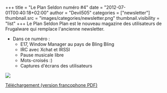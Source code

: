 +++
title = "Le Plan Seldon numéro #4"
date = "2012-07-01T00:40:18+02:00"
author = "Devil505"
categories = ["newsletter"]
thumbnail.src = "images/categories/newsletter.png"
thumbnail.visibility = "list"
+++
Le Plan Seldon Plan est le nouveau magazine des utilisateurs de Frugalware qui
 remplace l'ancienne newsletter.  

* Dans ce numéro :
	+ E17, Window Manager au pays de Bling Bling
	+ IRC avec Xchat et IRSSI
	+ Pause musicale libre
	+ Mots-croisés :)
	+ Captures d'écrans des utilisateurs

  


![](http://ftp.frugalware.org/pub/other/theseldonplan/preview04fr.png)
  

[Téléchargement (version francophone PDF)](http://ftp.frugalware.org/pub/other/theseldonplan/theseldonplan_04fr.pdf)  
